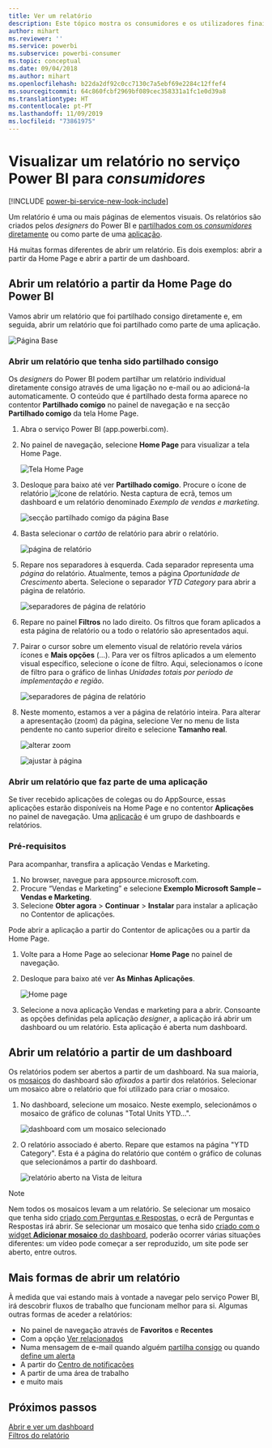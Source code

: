 ```yaml
---
title: Ver um relatório
description: Este tópico mostra os consumidores e os utilizadores finais do Power BI que tiveram de abrir e ver um relatório do Power BI.
author: mihart
ms.reviewer: ''
ms.service: powerbi
ms.subservice: powerbi-consumer
ms.topic: conceptual
ms.date: 09/04/2018
ms.author: mihart
ms.openlocfilehash: b22da2df92c0cc7130c7a5ebf69e2284c12ffef4
ms.sourcegitcommit: 64c860fcbf2969bf089cec358331a1fc1e0d39a8
ms.translationtype: HT
ms.contentlocale: pt-PT
ms.lasthandoff: 11/09/2019
ms.locfileid: "73861975"
---
```

# <a name="view-a-report-in-the-power-bi-service-for-consumers"></a>Visualizar um relatório no serviço Power BI para *consumidores*

[!INCLUDE [power-bi-service-new-look-include](../includes/power-bi-service-new-look-include.md)]

Um relatório é uma ou mais páginas de elementos visuais. Os relatórios são criados pelos *designers* do Power BI e [partilhados com os *consumidores* diretamente](end-user-shared-with-me.md) ou como parte de uma [aplicação](end-user-apps.md). 

Há muitas formas diferentes de abrir um relatório. Eis dois exemplos: abrir a partir da Home Page e abrir a partir de um dashboard. 

<!-- add art-->


## <a name="open-a-report-from-power-bi-home"></a>Abrir um relatório a partir da Home Page do Power BI
Vamos abrir um relatório que foi partilhado consigo diretamente e, em seguida, abrir um relatório que foi partilhado como parte de uma aplicação.

   ![Página Base](./media/end-user-report-open/power-bi-home-canvas.png)

### <a name="open-a-report-that-has-been-shared-with-you"></a>Abrir um relatório que tenha sido partilhado consigo
Os *designers* do Power BI podem partilhar um relatório individual diretamente consigo através de uma ligação no e-mail ou ao adicioná-la automaticamente. O conteúdo que é partilhado desta forma aparece no contentor **Partilhado comigo** no painel de navegação e na secção **Partilhado comigo** da tela Home Page.

1. Abra o serviço Power BI (app.powerbi.com).

2. No painel de navegação, selecione **Home Page** para visualizar a tela Home Page.  

   ![Tela Home Page](./media/end-user-report-open/power-bi-select-home-new.png)
   
3. Desloque para baixo até ver **Partilhado comigo**. Procure o ícone de relatório ![ícone de relatório](./media/end-user-report-open/power-bi-report-icon.png). Nesta captura de ecrã, temos um dashboard e um relatório denominado *Exemplo de vendas e marketing*. 
   
   ![secção partilhado comigo da página Base](./media/end-user-report-open/power-bi-shared-new.png)

4. Basta selecionar o *cartão* de relatório para abrir o relatório.

   ![página de relatório](./media/end-user-report-open/power-bi-open.png)

5. Repare nos separadores à esquerda.  Cada separador representa uma *página* do relatório. Atualmente, temos a página *Oportunidade de Crescimento* aberta. Selecione o separador *YTD Category* para abrir a página de relatório. 

   ![separadores de página de relatório](./media/end-user-report-open/power-bi-ytd.png)

6. Repare no painel **Filtros** no lado direito. Os filtros que foram aplicados a esta página de relatório ou a todo o relatório são apresentados aqui.

7. Pairar o cursor sobre um elemento visual de relatório revela vários ícones e **Mais opções** (...). Para ver os filtros aplicados a um elemento visual específico, selecione o ícone de filtro. Aqui, selecionamos o ícone de filtro para o gráfico de linhas *Unidades totais por período de implementação e região*.

   ![separadores de página de relatório](./media/end-user-report-open/power-bi-visual-filters.png)

6. Neste momento, estamos a ver a página de relatório inteira. Para alterar a apresentação (zoom) da página, selecione Ver no menu de lista pendente no canto superior direito e selecione **Tamanho real**.

   ![alterar zoom](./media/end-user-report-open/power-bi-fit-new.png)

   ![ajustar à página](./media/end-user-report-open/power-bi-actual.png)

### <a name="open-a-report-that-is-part-of-an-app"></a>Abrir um relatório que faz parte de uma aplicação
Se tiver recebido aplicações de colegas ou do AppSource, essas aplicações estarão disponíveis na Home Page e no contentor **Aplicações** no painel de navegação. Uma [aplicação](end-user-apps.md) é um grupo de dashboards e relatórios.

### <a name="prerequisites"></a>Pré-requisitos
Para acompanhar, transfira a aplicação Vendas e Marketing.
1. No browser, navegue para appsource.microsoft.com.
1. Procure “Vendas e Marketing” e selecione **Exemplo Microsoft Sample – Vendas e Marketing**.
1. Selecione **Obter agora** > **Continuar** > **Instalar** para instalar a aplicação no Contentor de aplicações. 

Pode abrir a aplicação a partir do Contentor de aplicações ou a partir da Home Page.
1. Volte para a Home Page ao selecionar **Home Page** no painel de navegação.

7. Desloque para baixo até ver **As Minhas Aplicações**.

   ![Home page](./media/end-user-report-open/power-bi-app.png)

8. Selecione a nova aplicação Vendas e marketing para a abrir. Consoante as opções definidas pela aplicação *designer*, a aplicação irá abrir um dashboard ou um relatório. Esta aplicação é aberta num dashboard.  


## <a name="open-a-report-from-a-dashboard"></a>Abrir um relatório a partir de um dashboard
Os relatórios podem ser abertos a partir de um dashboard. Na sua maioria, os [mosaicos](end-user-tiles.md) do dashboard são *afixados* a partir dos relatórios. Selecionar um mosaico abre o relatório que foi utilizado para criar o mosaico. 

1. No dashboard, selecione um mosaico. Neste exemplo, selecionámos o mosaico de gráfico de colunas "Total Units YTD...".

    ![dashboard com um mosaico selecionado](./media/end-user-report-open/power-bi-dashboard.png)

2.  O relatório associado é aberto. Repare que estamos na página "YTD Category". Esta é a página do relatório que contém o gráfico de colunas que selecionámos a partir do dashboard.

    ![relatório aberto na Vista de leitura](./media/end-user-report-open/power-bi-report-tabs.png)

> [!NOTE]
> Nem todos os mosaicos levam a um relatório. Se selecionar um mosaico que tenha sido [criado com Perguntas e Respostas](end-user-q-and-a.md), o ecrã de Perguntas e Respostas irá abrir. Se selecionar um mosaico que tenha sido [criado com o widget **Adicionar mosaico** do dashboard](../service-dashboard-add-widget.md), poderão ocorrer várias situações diferentes: um vídeo pode começar a ser reproduzido, um site pode ser aberto, entre outros.  


##  <a name="still-more-ways-to-open-a-report"></a>Mais formas de abrir um relatório
À medida que vai estando mais à vontade a navegar pelo serviço Power BI, irá descobrir fluxos de trabalho que funcionam melhor para si. Algumas outras formas de aceder a relatórios:
- No painel de navegação através de **Favoritos** e **Recentes**    
- Com a opção [Ver relacionados](end-user-related.md)    
- Numa mensagem de e-mail quando alguém [partilha consigo](../service-share-reports.md) ou quando [define um alerta](end-user-alerts.md)    
- A partir do [Centro de notificações](end-user-notification-center.md)    
- A partir de uma área de trabalho
- e muito mais

## <a name="next-steps"></a>Próximos passos
[Abrir e ver um dashboard](end-user-dashboard-open.md)    
[Filtros do relatório](end-user-report-filter.md)

